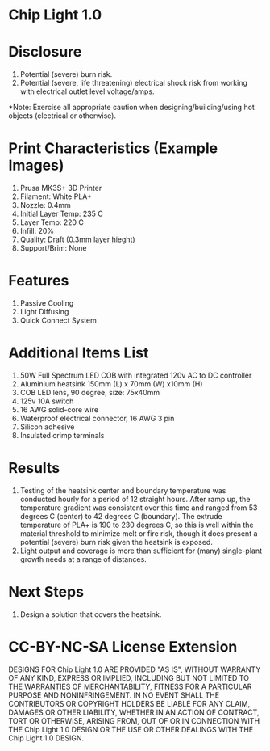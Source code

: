 # Chip Light 1.0

# Disclosure
1. Potential (severe) burn risk.
2. Potential (severe, life threatening) electrical shock risk from working with electrical outlet level voltage/amps.

*Note: Exercise all appropriate caution when designing/building/using hot objects (electrical or otherwise). 

# Print Characteristics (Example Images)
1. Prusa MK3S+ 3D Printer
2. Filament: White PLA+
3. Nozzle: 0.4mm
4. Initial Layer Temp: 235 C
5. Layer Temp: 220 C
6. Infill: 20%
7. Quality: Draft (0.3mm layer hieght)
8. Support/Brim: None

# Features
1. Passive Cooling
2. Light Diffusing
3. Quick Connect System

# Additional Items List
1. 50W Full Spectrum LED COB with integrated 120v AC to DC controller 
2. Aluminium heatsink 150mm (L) x 70mm (W) x10mm (H)
3. COB LED lens, 90 degree, size: 75x40mm
4. 125v 10A switch
5. 16 AWG solid-core wire
6. Waterproof electrical connector, 16 AWG 3 pin
7. Silicon adhesive
8. Insulated crimp terminals

# Results
1. Testing of the heatsink center and boundary temperature was conducted hourly for a period of 12 straight hours. After ramp up, the temperature gradient was consistent over this time and ranged from 53 degrees C (center) to 42 degrees C (boundary). The extrude temperature of PLA+ is 190 to 230 degrees C, so this is well within the material threshold to minimize melt or fire risk, though it does present a potential (severe) burn risk given the heatsink is exposed.
2. Light output and coverage is more than sufficient for (many) single-plant growth needs at a range of distances.

# Next Steps
1. Design a solution that covers the heatsink.

# CC-BY-NC-SA License Extension
DESIGNS FOR Chip Light 1.0 ARE PROVIDED "AS IS", WITHOUT WARRANTY OF ANY KIND, EXPRESS OR IMPLIED, INCLUDING BUT NOT LIMITED TO THE WARRANTIES OF MERCHANTABILITY, FITNESS FOR A PARTICULAR PURPOSE AND NONINFRINGEMENT. IN NO EVENT SHALL THE CONTRIBUTORS OR COPYRIGHT HOLDERS BE LIABLE FOR ANY CLAIM, DAMAGES OR OTHER LIABILITY, WHETHER IN AN ACTION OF CONTRACT, TORT OR OTHERWISE, ARISING FROM, OUT OF OR IN CONNECTION WITH THE Chip Light 1.0 DESIGN OR THE USE OR OTHER DEALINGS WITH THE Chip Light 1.0 DESIGN.

